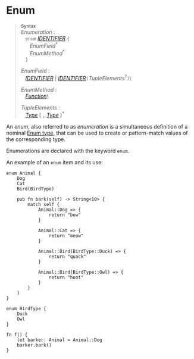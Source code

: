 # Enum

> **<sup>Syntax</sup>**\
> _Enumeration_ :\
> &nbsp;&nbsp; `enum` [_IDENTIFIER_] `{`\
> &nbsp;&nbsp; &nbsp;&nbsp; _EnumField_<sup>\*</sup>\
> &nbsp;&nbsp; &nbsp;&nbsp; _EnumMethod_<sup>\*</sup>\
> &nbsp;&nbsp; `}`
>
> _EnumField_ :\
> &nbsp;&nbsp; [_IDENTIFIER_] | [_IDENTIFIER_]`(`_TupleElements_<sup>\?</sup>`)`\
>
> _EnumMethod_ :\
> &nbsp;&nbsp; [_Function_]\
>
> _TupleElements_ :\
> &nbsp;&nbsp; [_Type_] ( `,` [_Type_] )<sup>\*</sup>

An *enum*, also referred to as *enumeration* is a simultaneous definition of a
nominal [Enum type], that can be used to create or pattern-match values of the corresponding type.

Enumerations are declared with the keyword `enum`.

An example of an `enum` item and its use:

```fe,ignore
enum Animal {
    Dog
    Cat
    Bird(BirdType)
    
    pub fn bark(self) -> String<10> {
        match self {
            Animal::Dog => {
                return "bow"
            }

            Animal::Cat => {
                return "meow"
            }
            
            Animal::Bird(BirdType::Duck) => {
                return "quack"
            }
            
            Animal::Bird(BirdType::Owl) => {
                return "hoot"
            }
        }
    }
}

enum BirdType {
    Duck
    Owl
}

fn f() {
    let barker: Animal = Animal::Dog
    barker.bark()
}
```

[NEWLINE]: ../lexical_structure/tokens.md#newline
[_IDENTIFIER_]: ../lexical_structure/identifiers.md
[_Function_]: ../functions/index.md
[_Type_]: ../type_system/types/index.md
[Enum type]: ../type_system/types/enum.md
